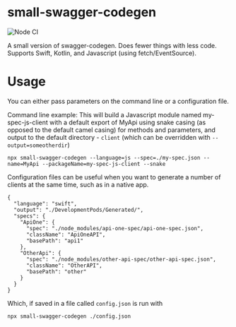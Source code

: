 # small-swagger-codegen

![Node CI](https://github.com/gas-buddy/small-swagger-codegen/workflows/Node%20CI/badge.svg)

A small version of swagger-codegen. Does fewer things with less code. Supports Swift, Kotlin, and Javascript (using fetch/EventSource).

Usage
=====
You can either pass parameters on the command line or a configuration file.

Command line example:
This will build a Javascript module named my-spec-js-client with a default export of MyApi using snake casing (as opposed to the default camel casing) for methods and parameters, and output to the default directory - `client` (which can be overridden with `--output=someotherdir`)
```
npx small-swagger-codegen --language=js --spec=./my-spec.json --name=MyApi --packageName=my-spec-js-client --snake
```

Configuration files can be useful when you want to generate a number of clients at the same time, such as in a native app.

```
{
  "language": "swift",
  "output": "./DevelopmentPods/Generated/",
  "specs": {
    "ApiOne": {
      "spec": "./node_modules/api-one-spec/api-one-spec.json",
      "className": "ApiOneAPI",
      "basePath": "api1"
    },
    "OtherApi": {
      "spec": "./node_modules/other-api-spec/other-api-spec.json",
      "className": "OtherAPI",
      "basePath": "other"
    }
  }
}
```

Which, if saved in a file called `config.json` is run with
```
npx small-swagger-codegen ./config.json
```
